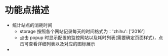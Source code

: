 
# 功能点描述

* 统计站点的消耗时间
    - storage 按照各个网站记录每天的时间格式为：'zhihu': ['2016']
    - 点击 popup 时显示配置的监控网站以及耗时列表(需要确定页面样式)，点击可查看详细列表以及对应的图标展示
* 